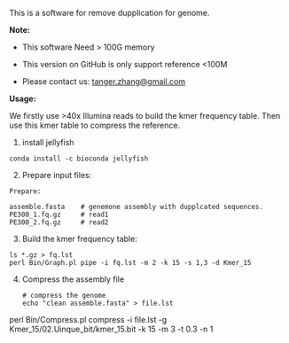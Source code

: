 This is a software for remove dupplication for genome. 

**Note:**

* This software Need > 100G memory 

* This version on GitHub is only support reference <100M

* Please contact us: tanger.zhang@gmail.com

  

**Usage:**

We firstly use >40x Illumina reads to build the kmer frequency table. Then use this kmer table to compress the reference.

1. install jellyfish

  ```
  conda install -c bioconda jellyfish
  ```

2. Prepare input files:

  ```
  Prepare:
  
  assemble.fasta 	# genemone assembly with dupplcated sequences.
  PE300_1.fq.gz		# read1
  PE300_2.fq.gz		# read2
  ```

3. Build the kmer frequency table:

  ```
  ls *.gz > fq.lst
  perl Bin/Graph.pl pipe -i fq.lst -m 2 -k 15 -s 1,3 -d Kmer_15
  ```

4. Compress the assembly file

   ````
   # compress the genome
   echo "clean assemble.fasta" > file.lst
perl Bin/Compress.pl compress -i file.lst -g Kmer_15/02.Uinque_bit/kmer_15.bit -k 15 -m 3 -t 0.3 -n 1
   ````
   

